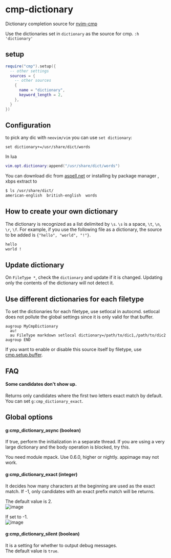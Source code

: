 # cmp-dictionary

Dictionary completion source for [nvim-cmp](https://github.com/hrsh7th/nvim-cmp)  

Use the dictionaries set in `dictionary` as the source for cmp.
`:h 'dictionary'`

## setup

```lua
require("cmp").setup({
  -- other settings
  sources = {
    -- other sources
    {
      name = "dictionary",
      keyword_length = 2,
    },
  }
})
```

## Configuration

to pick any dic with `neovim/vim` you can use `set dictionary`:

```vim
set dictionary+=/usr/share/dict/words
```

In lua

```lua
vim.opt.dictionary:append("/usr/share/dict/words")
```

You can download dic from [aspell.net](https://ftp.gnu.org/gnu/aspell/dict/0index.html) or installing by package manager , xbps extract to

```bash
$ ls /usr/share/dict/
american-english  british-english  words
```

## How to create your own dictionary

The dictionary is recognized as a list delimited by `\s`. `\s` is a space, `\t`, `\n`, `\r`, `\f`.
For example, if you use the following file as a dictionary, the source to be added is `{"hello", "world", "!"}`.

```txt
hello
world !
```

## Update dictionary

On `FileType *`, check the `dictionary` and update if it is changed.
Updating only the contents of the dictionary will not detect it.

## Use different dictionaries for each filetype

To set the dictionaries for each filetype, use setlocal in autocmd.
setlocal does not pollute the global settings since it is only valid for that buffer.

```vim
augroup MyCmpDictionary
  au!
  au FileType markdown setlocal dictionary=/path/to/dic1,/path/to/dic2
augroup END
```

If you want to enable or disable this source itself by filetype, use [cmp.setup.buffer](https://github.com/hrsh7th/nvim-cmp#sources-type-tablecmpsourceconfig).

## FAQ

#### Some candidates don't show up.

Returns only candidates where the first two letters exact match by default.
You can set `g:cmp_dictionary_exact`.

## Global options

#### g:cmp_dictionary_async (boolean)

If true, perform the initialization in a separate thread.
If you are using a very large dictionary and the body operation is blocked, try this.

You need module mpack. Use 0.6.0, higher or nightly. appimage may not work.

#### g:cmp_dictionary_exact (integer)

It decides how many characters at the beginning are used as the exact match.
If -1, only candidates with an exact prefix match will be returns.  

The default value is 2.  
![image](https://user-images.githubusercontent.com/82267684/145278036-afa56b20-a365-4165-822f-98db5d7f11b1.png)

If set to -1.  
![image](https://user-images.githubusercontent.com/82267684/145278316-1de264eb-86f8-4293-b20b-e3462efb2b68.png)

#### g:cmp_dictionary_silent (boolean)

It is a setting for whether to output debug messages.  
The default value is `true`.

